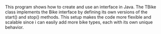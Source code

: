 This program shows how to create and use an interface in Java. The TBike class implements the Bike interface by defining its own versions of the start() and stop() methods. This setup makes the code more flexible and scalable since i can easily add more bike types, each with its own unique behavior.

